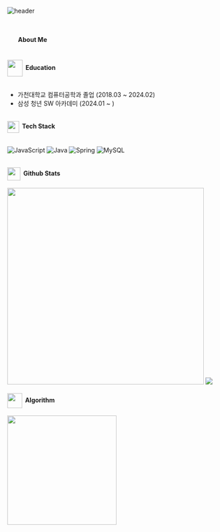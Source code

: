 ![header](https://capsule-render.vercel.app/api?type=cylinder&color=auto&height=300&section=header&text=Won%20Seunghyeon&animation=twinkling&fontSize=90)

<br>
<br>
<img src="https://github.com/hyeon8571/hyeon8571/assets/97227876/f860e245-26ef-4026-b53c-48eeee9fddd8" width="14" height="22" align='center'/> <b>&nbsp;&nbsp;About Me</b>

<br>
<br>
<br>
<img src="https://github.com/hyeon8571/tomato_disease_analyzer/assets/97227876/a83012e4-c770-40a7-9638-039d5bd927d1" width="35" height="38" align='center'/><b>&nbsp;&nbsp;Education</b>
<br>
<br>
<ul>
     <li>가천대학교 컴퓨터공학과 졸업 (2018.03 ~ 2024.02)</li>
     <li>삼성 청년 SW 아카데미 (2024.01 ~ )</li>
</ul>

<br>
<img src="https://github.com/hyeon8571/tomato_disease_analyzer/assets/97227876/99cda345-a0c4-4cc6-b63d-8a98b397cf7e" width="27" height="27" align='center'/><b>&nbsp;&nbsp;Tech Stack</b>
<br>
<br>

![JavaScript](https://img.shields.io/badge/javascript-%23323330.svg?style=for-the-badge&logo=javascript&logoColor=%23F7DF1E) ![Java](https://img.shields.io/badge/java-%23ED8B00.svg?style=for-the-badge&logo=openjdk&logoColor=white) ![Spring](https://img.shields.io/badge/spring-%236DB33F.svg?style=for-the-badge&logo=spring&logoColor=white) ![MySQL](https://img.shields.io/badge/mysql-4479A1.svg?style=for-the-badge&logo=mysql&logoColor=white)

<br>
<img src="https://github.com/hyeon8571/tomato_disease_analyzer/assets/97227876/7bb3175e-85d6-43e4-a604-df1657c37f9d" width="30" height="30" align='center'/><b>&nbsp;&nbsp;Github Stats</b>
<br>
<br>
<div align="left">
        <img src="https://github-readme-stats.vercel.app/api?username=hyeon8571&show_icons=true&theme=radical" width="450">
        <img src="https://github-readme-stats.vercel.app/api/top-langs/?username=hyeon8571&layout=compact&theme=tokyonight">
</div>

<br>
<img src="https://github.com/hyeon8571/hyeon8571/assets/97227876/698d3860-bd8b-4ecd-9f8b-1fe68a8b26f4" width="34" height="34" align='center'/><b>&nbsp;&nbsp;Algorithm</b>
<br>
<br>
<img src="http://mazassumnida.wtf/api/v2/generate_badge?boj=zx8571" width="250">

